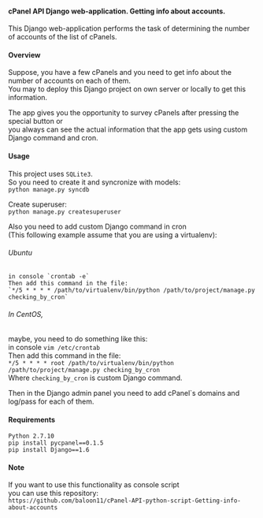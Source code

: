 #### cPanel API Django web-application. Getting info about accounts.
This Django web-application performs the task of determining the number of accounts of the list of cPanels.

#### Overview
Suppose, you have a few cPanels and you need to get info about the number of accounts on each of them.  
You may to deploy this Django project on own server or locally to get this information.


The app gives you the opportunity to survey cPanels after pressing the special button or  
you always can see the actual information that the app gets using custom Django command and cron.

#### Usage

This project uses `SQLite3`.  
So you need to create it and syncronize with models:  
    `python manage.py syncdb`

Create superuser:  
    `python manage.py createsuperuser`  

Also you need to add custom Django command in cron  
(This following example assume that you are using a virtualenv):  

###### Ubuntu  
    in console `crontab -e`  
    Then add this command in the file:  
    `*/5 * * * * /path/to/virtualenv/bin/python /path/to/project/manage.py checking_by_cron`

###### In CentOS,
maybe, you need to do something like this:  
    in console `vim /etc/crontab`  
    Then add this command in the file:  
    `*/5 * * * * root /path/to/virtualenv/bin/python /path/to/project/manage.py checking_by_cron`  
Where `checking_by_cron` is custom Django command.

Then in the Django admin panel you need to add cPanel`s domains and log/pass for each of them.


#### Requirements
    Python 2.7.10
    pip install pycpanel==0.1.5
    pip install Django==1.6


#### Note
If you want to use this functionality as console script  
you can use this repository:  
`https://github.com/baloon11/cPanel-API-python-script-Getting-info-about-accounts`

